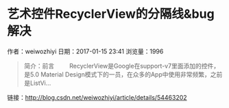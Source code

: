 # 艺术控件RecyclerView的分隔线&bug解决
作者：weiwozhiyi
日期：2017-01-15 23:41
浏览量：1996
> 简介：前言
        RecyclerView是Google在support-v7里面添加的控件，是5.0 Material Design模式下的一员，在众多的App中使用非常频繁，之前是ListVi...

 链接：http://blog.csdn.net/weiwozhiyi/article/details/54463202
